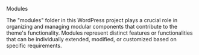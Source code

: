 Modules

The "modules" folder in this WordPress project plays a crucial role in organizing and managing modular components that contribute to the theme's functionality. Modules represent distinct features or functionalities that can be individually extended, modified, or customized based on specific requirements.